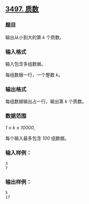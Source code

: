 ## [3497. 质数](https://www.acwing.com/problem/content/3500/)

### 题目

输出从小到大的第 *k* 个质数。

### 输入格式

输入包含多组数据。

每组数据一行，一个整数 *k*。

### 输出格式

每组数据输出占一行，输出第 *k* 个质数。

### 数据范围

*1 ≤ k ≤ 10000*,

每个输入最多包含 *100* 组数据。

### 输入样例：

```
3
7
```

### 输出样例：

```
5
17
```
